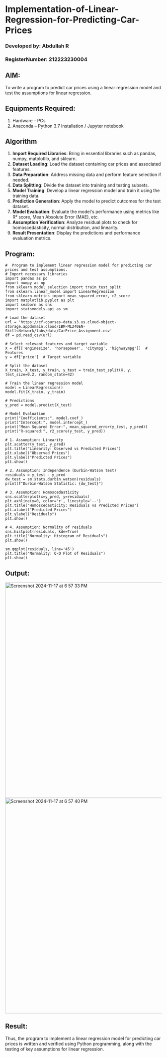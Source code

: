 # Implementation-of-Linear-Regression-for-Predicting-Car-Prices
###  Developed by: Abdullah R
### RegisterNumber: 212223230004
## AIM:
To write a program to predict car prices using a linear regression model and test the assumptions for linear regression.

## Equipments Required:
1. Hardware – PCs
2. Anaconda – Python 3.7 Installation / Jupyter notebook

## Algorithm
1. **Import Required Libraries**: Bring in essential libraries such as pandas, numpy, matplotlib, and sklearn.  
2. **Dataset Loading**: Load the dataset containing car prices and associated features.  
3. **Data Preparation**: Address missing data and perform feature selection if needed.  
4. **Data Splitting**: Divide the dataset into training and testing subsets.  
5. **Model Training**: Develop a linear regression model and train it using the training data.  
6. **Prediction Generation**: Apply the model to predict outcomes for the test dataset.  
7. **Model Evaluation**: Evaluate the model's performance using metrics like R² score, Mean Absolute Error (MAE), etc.  
8. **Assumption Verification**: Analyze residual plots to check for homoscedasticity, normal distribution, and linearity.  
9. **Result Presentation**: Display the predictions and performance evaluation metrics.  

## Program:
```
#  Program to implement linear regression model for predicting car prices and test assumptions.
# Import necessary libraries
import pandas as pd
import numpy as np
from sklearn.model_selection import train_test_split
from sklearn.linear_model import LinearRegression
from sklearn.metrics import mean_squared_error, r2_score
import matplotlib.pyplot as plt
import seaborn as sns
import statsmodels.api as sm

# Load the dataset
url = 'https://cf-courses-data.s3.us.cloud-object-storage.appdomain.cloud/IBM-ML240EN-SkillsNetwork/labs/data/CarPrice_Assignment.csv'
df = pd.read_csv(url)

# Select relevant features and target variable
X = df[['enginesize', 'horsepower', 'citympg', 'highwaympg']]  # Features
y = df['price']  # Target variable

# Split the dataset
X_train, X_test, y_train, y_test = train_test_split(X, y, test_size=0.2, random_state=42)

# Train the linear regression model
model = LinearRegression()
model.fit(X_train, y_train)

# Predictions
y_pred = model.predict(X_test)

# Model Evaluation
print("Coefficients:", model.coef_)
print("Intercept:", model.intercept_)
print("Mean Squared Error:", mean_squared_error(y_test, y_pred))
print("R-squared:", r2_score(y_test, y_pred))

# 1. Assumption: Linearity
plt.scatter(y_test, y_pred)
plt.title("Linearity: Observed vs Predicted Prices")
plt.xlabel("Observed Prices")
plt.ylabel("Predicted Prices")
plt.show()

# 2. Assumption: Independence (Durbin-Watson test)
residuals = y_test - y_pred
dw_test = sm.stats.durbin_watson(residuals)
print(f"Durbin-Watson Statistic: {dw_test}")

# 3. Assumption: Homoscedasticity
sns.scatterplot(x=y_pred, y=residuals)
plt.axhline(y=0, color='r', linestyle='--')
plt.title("Homoscedasticity: Residuals vs Predicted Prices")
plt.xlabel("Predicted Prices")
plt.ylabel("Residuals")
plt.show()

# 4. Assumption: Normality of residuals
sns.histplot(residuals, kde=True)
plt.title("Normality: Histogram of Residuals")
plt.show()

sm.qqplot(residuals, line='45')
plt.title("Normality: Q-Q Plot of Residuals")
plt.show()
```

## Output:
<img width="691" alt="Screenshot 2024-11-17 at 6 57 33 PM" src="https://github.com/user-attachments/assets/e8edf7da-c7d3-4d8c-b2c1-314573edabfd">
<img width="691" alt="Screenshot 2024-11-17 at 6 57 40 PM" src="https://github.com/user-attachments/assets/8ab707aa-08e0-46bc-9001-53dd2fcc03b0">




## Result:
Thus, the program to implement a linear regression model for predicting car prices is written and verified using Python programming, along with the testing of key assumptions for linear regression.
